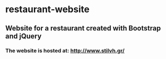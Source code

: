 # restaurant-website

## Website for a restaurant created with Bootstrap and jQuery

### The website is hosted at: http://www.stilvh.gr/
